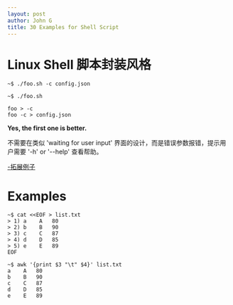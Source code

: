 ```yaml
---
layout: post
author: John G
title: 30 Examples for Shell Script
---
```


# Linux Shell 脚本封装风格

```shell
~$ ./foo.sh -c config.json
```

```shell
~$ ./foo.sh

foo > -c
foo -c > config.json
```

**Yes, the first one is better.**

不需要在类似 'waiting for user input' 界面的设计，而是错误参数报错，提示用户需要 '-h' or '--help' 查看帮助。

[-拓展例子](https://github.com/iatomato/scripthub/blob/master/shell-style.sh)

# Examples

```shell
~$ cat <<EOF > list.txt
> 1) a    A   80
> 2) b    B   90
> 3) c    C   87
> 4) d    D   85
> 5) e    E   89
EOF

~$ awk '{print $3 "\t" $4}' list.txt
a    A   80
b    B   90
c    C   87
d    D   85
e    E   89
```
